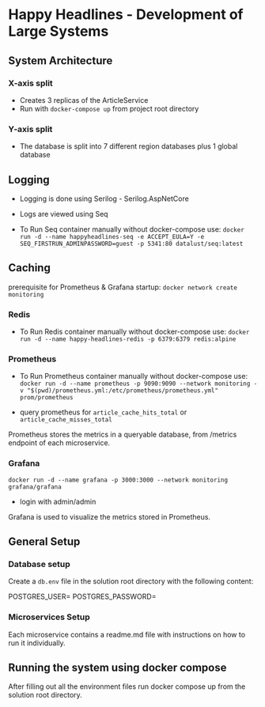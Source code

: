 ﻿# Happy Headlines - Development of Large Systems

## System Architecture

###  X-axis split

+ Creates 3 replicas of the ArticleService
+ Run with `docker-compose up` from project root directory

### Y-axis split

+ The database is split into 7 different region databases plus 1 global database

## Logging
+ Logging is done using Serilog - Serilog.AspNetCore
+ Logs are viewed using Seq

+ To Run Seq container manually without docker-compose use:
`docker run -d --name happyheadlines-seq -e ACCEPT_EULA=Y -e SEQ_FIRSTRUN_ADMINPASSWORD=guest -p 5341:80 datalust/seq:latest`


## Caching

prerequisite for Prometheus & Grafana startup:
`docker network create monitoring`

### Redis
+ To Run Redis container manually without docker-compose use:
`docker run -d --name happy-headlines-redis -p 6379:6379 redis:alpine`

### Prometheus
+ To Run Prometheus container manually without docker-compose use:
`docker run -d --name prometheus -p 9090:9090 --network monitoring -v "$(pwd)/prometheus.yml:/etc/prometheus/prometheus.yml" prom/prometheus`

+ query prometheus for `article_cache_hits_total` or `article_cache_misses_total`

Prometheus stores the metrics in a queryable database, from /metrics endpoint of each microservice.

### Grafana
`docker run -d --name grafana -p 3000:3000 --network monitoring grafana/grafana`
+ login with admin/admin

Grafana is used to visualize the metrics stored in Prometheus.

## General Setup

### Database setup
Create a `db.env` file in the solution root directory with the following content:

POSTGRES_USER=
POSTGRES_PASSWORD=

### Microservices Setup

Each microservice contains a readme.md file with instructions on how to run it individually.

## Running the system using docker compose

After filling out all the environment files run docker compose up from the solution root directory.
